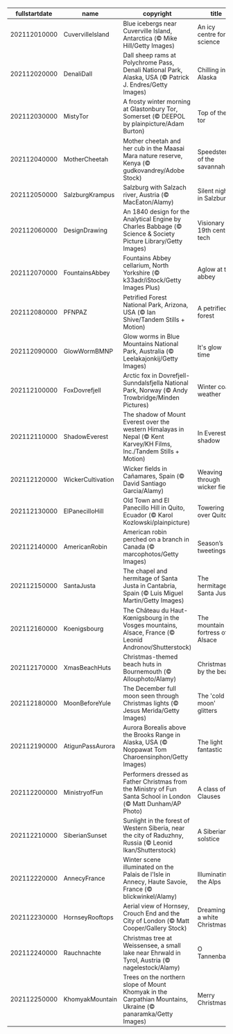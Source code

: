 |fullstartdate|name|copyright|title|image|
|--|--|--|--|--|
202112010000|CuvervilleIsland|Blue icebergs near Cuverville Island, Antarctica (© Mike Hill/Getty Images)|An icy centre for science|![](/en-GB/2021/12/202112010000CuvervilleIsland.jpg)|
202112020000|DenaliDall|Dall sheep rams at Polychrome Pass, Denali National Park, Alaska, USA (© Patrick J. Endres/Getty Images)|Chilling in Alaska|![](/en-GB/2021/12/202112020000DenaliDall.jpg)|
202112030000|MistyTor|A frosty winter morning at Glastonbury Tor, Somerset (© DEEPOL by plainpicture/Adam Burton)|Top of the tor|![](/en-GB/2021/12/202112030000MistyTor.jpg)|
202112040000|MotherCheetah|Mother cheetah and her cub in the Maasai Mara nature reserve, Kenya (© gudkovandrey/Adobe Stock)|Speedsters of the savannah|![](/en-GB/2021/12/202112040000MotherCheetah.jpg)|
202112050000|SalzburgKrampus|Salzburg with Salzach river, Austria (© MacEaton/Alamy)|Silent night in Salzburg|![](/en-GB/2021/12/202112050000SalzburgKrampus.jpg)|
202112060000|DesignDrawing|An 1840 design for the Analytical Engine by Charles Babbage (© Science & Society Picture Library/Getty Images)|Visionary 19th century tech|![](/en-GB/2021/12/202112060000DesignDrawing.jpg)|
202112070000|FountainsAbbey|Fountains Abbey cellarium, North Yorkshire (© k33adr/iStock/Getty Images Plus)|Aglow at the abbey|![](/en-GB/2021/12/202112070000FountainsAbbey.jpg)|
202112080000|PFNPAZ|Petrified Forest National Park, Arizona, USA (© Ian Shive/Tandem Stills + Motion)|A petrified forest|![](/en-GB/2021/12/202112080000PFNPAZ.jpg)|
202112090000|GlowWormBMNP|Glow worms in Blue Mountains National Park, Australia (© Leelakajonkij/Getty Images)|It's glow time|![](/en-GB/2021/12/202112090000GlowWormBMNP.jpg)|
202112100000|FoxDovrefjell|Arctic fox in Dovrefjell-Sunndalsfjella National Park, Norway (© Andy Trowbridge/Minden Pictures)|Winter coat weather|![](/en-GB/2021/12/202112100000FoxDovrefjell.jpg)|
202112110000|ShadowEverest|The shadow of Mount Everest over the western Himalayas in Nepal (© Kent Karvey/KH Films, Inc./Tandem Stills + Motion)|In Everest’s shadow|![](/en-GB/2021/12/202112110000ShadowEverest.jpg)|
202112120000|WickerCultivation|Wicker fields in Cañamares, Spain (© David Santiago Garcia/Alamy)|Weaving through wicker fields|![](/en-GB/2021/12/202112120000WickerCultivation.jpg)|
202112130000|ElPanecilloHill|Old Town and El Panecillo Hill in Quito, Ecuador (© Karol Kozlowski/plainpicture)|Towering over Quito|![](/en-GB/2021/12/202112130000ElPanecilloHill.jpg)|
202112140000|AmericanRobin|American robin perched on a branch in Canada (© marcophotos/Getty Images)|Season’s tweetings!|![](/en-GB/2021/12/202112140000AmericanRobin.jpg)|
202112150000|SantaJusta|The chapel and hermitage of Santa Justa in Cantabria, Spain (© Luis Miguel Martin/Getty Images)|The hermitage of Santa Justa|![](/en-GB/2021/12/202112150000SantaJusta.jpg)|
202112160000|Koenigsbourg|The Château du Haut-Kœnigsbourg in the Vosges mountains, Alsace, France (© Leonid Andronov/Shutterstock)|The mountain fortress of Alsace|![](/en-GB/2021/12/202112160000Koenigsbourg.jpg)|
202112170000|XmasBeachHuts|Christmas-themed beach huts in Bournemouth (© Allouphoto/Alamy)|Christmas by the beach|![](/en-GB/2021/12/202112170000XmasBeachHuts.jpg)|
202112180000|MoonBeforeYule|The December full moon seen through Christmas lights (© Jesus Merida/Getty Images)|The 'cold moon' glitters|![](/en-GB/2021/12/202112180000MoonBeforeYule.jpg)|
202112190000|AtigunPassAurora|Aurora Borealis above the Brooks Range in Alaska, USA (© Noppawat Tom Charoensinphon/Getty Images)|The light fantastic|![](/en-GB/2021/12/202112190000AtigunPassAurora.jpg)|
202112200000|MinistryofFun|Performers dressed as Father Christmas from the Ministry of Fun Santa School in London (© Matt Dunham/AP Photo)|A class of Clauses|![](/en-GB/2021/12/202112200000MinistryofFun.jpg)|
202112210000|SiberianSunset|Sunlight in the forest of Western Siberia, near the city of Raduzhny, Russia (© Leonid Ikan/Shutterstock)|A Siberian solstice|![](/en-GB/2021/12/202112210000SiberianSunset.jpg)|
202112220000|AnnecyFrance|Winter scene illuminated on the Palais de l'Isle in Annecy, Haute Savoie, France (© blickwinkel/Alamy)|Illuminating the Alps|![](/en-GB/2021/12/202112220000AnnecyFrance.jpg)|
202112230000|HornseyRooftops|Aerial view of Hornsey, Crouch End and the City of London (© Matt Cooper/Gallery Stock)|Dreaming of a white Christmas|![](/en-GB/2021/12/202112230000HornseyRooftops.jpg)|
202112240000|Rauchnachte|Christmas tree at Weissensee, a small lake near Ehrwald in Tyrol, Austria (© nagelestock/Alamy)|O Tannenbaum|![](/en-GB/2021/12/202112240000Rauchnachte.jpg)|
202112250000|KhomyakMountain|Trees on the northern slope of Mount Khomyak in the Carpathian Mountains, Ukraine (© panaramka/Getty Images)|Merry Christmas!|![](/en-GB/2021/12/202112250000KhomyakMountain.jpg)|
